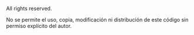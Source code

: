 All rights reserved.

No se permite el uso, copia, modificación ni distribución de este código sin permiso explícito del autor.